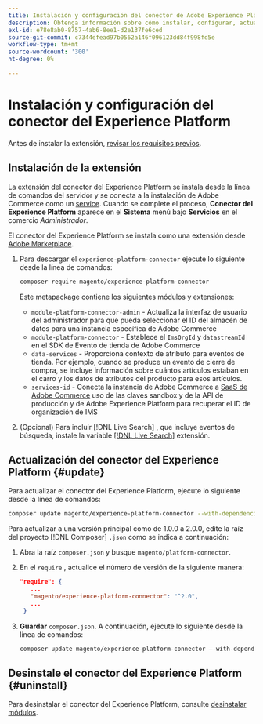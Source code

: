 ```yaml
---
title: Instalación y configuración del conector de Adobe Experience Platform desde Adobe Commerce
description: Obtenga información sobre cómo instalar, configurar, actualizar y desinstalar el conector de Adobe Experience Platform de Adobe Commerce.
exl-id: e78e8ab0-8757-4ab6-8ee1-d2e137fe6ced
source-git-commit: c7344efead97b0562a146f096123dd84f998fd5e
workflow-type: tm+mt
source-wordcount: '300'
ht-degree: 0%

---
```


# Instalación y configuración del conector del Experience Platform

Antes de instalar la extensión, [revisar los requisitos previos](overview.md#prereqs).

## Instalación de la extensión

La extensión del conector del Experience Platform se instala desde la línea de comandos del servidor y se conecta a la instalación de Adobe Commerce como un [service](../landing/saas.md). Cuando se complete el proceso, **Conector del Experience Platform** aparece en el **Sistema** menú bajo **Servicios** en el comercio _Administrador_.

El conector del Experience Platform se instala como una extensión desde [Adobe Marketplace](https://marketplace.magento.com/magento-experience-platform-connector.html).

1. Para descargar el `experience-platform-connector` ejecute lo siguiente desde la línea de comandos:

   ```bash
   composer require magento/experience-platform-connector
   ```

   Este metapackage contiene los siguientes módulos y extensiones:

   * `module-platform-connector-admin` - Actualiza la interfaz de usuario del administrador para que pueda seleccionar el ID del almacén de datos para una instancia específica de Adobe Commerce
   * `module-platform-connector` - Establece el `ImsOrgId` y `datastreamId` en el SDK de Evento de tienda de Adobe Commerce
   * `data-services` - Proporciona contexto de atributo para eventos de tienda. Por ejemplo, cuando se produce un evento de cierre de compra, se incluye información sobre cuántos artículos estaban en el carro y los datos de atributos del producto para esos artículos.
   * `services-id` - Conecta la instancia de Adobe Commerce a [SaaS de Adobe Commerce](../landing/saas.md) uso de las claves sandbox y de la API de producción y de Adobe Experience Platform para recuperar el ID de organización de IMS

1. (Opcional) Para incluir [!DNL Live Search] , que incluye eventos de búsqueda, instale la variable [[!DNL Live Search]](../live-search/install.md) extensión.

## Actualización del conector del Experience Platform {#update}

Para actualizar el conector del Experience Platform, ejecute lo siguiente desde la línea de comandos:

```bash
composer update magento/experience-platform-connector --with-dependencies
```

Para actualizar a una versión principal como de 1.0.0 a 2.0.0, edite la raíz del proyecto [!DNL Composer] `.json` como se indica a continuación:

1. Abra la raíz `composer.json` y busque `magento/platform-connector`.

1. En el `require` , actualice el número de versión de la siguiente manera:

   ```json
   "require": {
      ...
      "magento/experience-platform-connector": "^2.0",
      ...
    }
   ```

1. **Guardar** `composer.json`. A continuación, ejecute lo siguiente desde la línea de comandos:

   ```bash
   composer update magento/experience-platform-connector –-with-dependencies
   ```

## Desinstale el conector del Experience Platform {#uninstall}

Para desinstalar el conector del Experience Platform, consulte [desinstalar módulos](https://devdocs.magento.com/guides/v2.4/install-gde/install/cli/install-cli-uninstall-mods.html).
